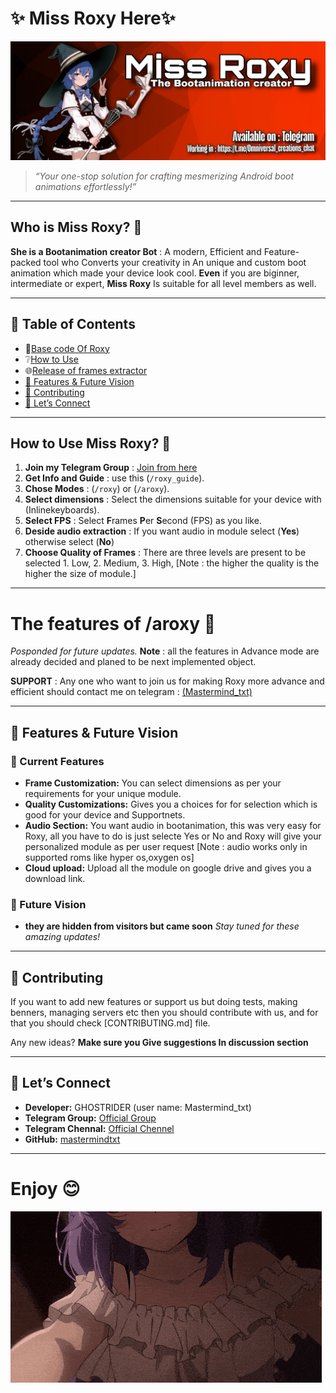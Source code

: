 # **✨ Miss Roxy Here✨**  
   ![](https://github.com/Mastermindtxt/Mastermindtxt/blob/main/Galery/roxybanner.jpg)
> *“Your one-stop solution for crafting mesmerizing Android boot animations effortlessly!”*  

---  

## **Who is Miss Roxy?** 👀

**She is a Bootanimation creator Bot** : A modern, Efficient and Feature-packed tool who Converts your creativity in An unique and custom boot animation which made your device look cool. 
**Even** if you are biginner, intermediate or expert, **Miss Roxy** Is suitable for all level members as well.

---  

## **📖 Table of Contents**  
- 🧬[Base code Of Roxy](Roxy_Base_code) 
- ❔[How to Use](#how-to-use-miss-roxy?)
- 🌐[Release of frames extractor](https://github.com/Mastermindtxt/bootanimation_bot/releases/tag/v1.0.1) 
- [🚀 Features & Future Vision](#-features--future-vision)  
- [🤝 Contributing](#-contributing)  
- [📩 Let’s Connect](#-lets-connect)  

---  

## **How to Use**  Miss Roxy? 🐤

1. **Join my Telegram Group** : [Join from here](https://t.me/Omniversal_creations_chat)
2. **Get Info and Guide** : use this (`/roxy_guide`). 
3. **Chose Modes** : (`/roxy`) or (`/aroxy`). 
4. **Select dimensions** : Select the dimensions suitable for your device with (Inlinekeyboards). 
5. **Select FPS** : Select **F**rames **P**er **S**econd (FPS) as you like. 
6. **Deside audio extraction** : If you want audio in module select (**Yes**) otherwise select (**No**)
7. **Choose Quality of Frames** : There are three levels are present to be selected 1. Low, 2. Medium, 3. High, [Note : the higher the quality is the higher the size of module.]

---
# The features of /aroxy 🐣

*Posponded for future updates.* 
**Note** : all the features in Advance mode are already decided and planed to be next implemented object. 

**SUPPORT** : Any one who want to join us for making Roxy more advance and efficient should contact me on telegram : [(Mastermind_txt)](https://t.me/Mastermind_txt)

---  

## **🚀 Features & Future Vision**  

### **🎨 Current Features**  
- **Frame Customization:** You can select dimensions as per your requirements for your unique module.
- **Quality Customizations:** Gives you a choices for for selection which is good for your device and Supportnets. 
- **Audio Section:** You want audio in bootanimation, this was very easy for Roxy, all you have to do is just selecte Yes or No and Roxy will give your personalized module as per user request [Note : audio works only in supported roms like hyper os,oxygen os]
- **Cloud upload:** Upload all the module on google drive and gives you a download link. 

### **🔮 Future Vision**  
- **they are hidden from visitors but came soon**
*Stay tuned for these amazing updates!*  

---  

## **🤝 Contributing**  

If you want to add new features or support us but doing tests, making benners, managing servers etc then you should contribute with us, and for that you should check [CONTRIBUTING.md] file.

Any new ideas? **Make sure you Give suggestions In discussion section**

---

## **📩 Let’s Connect**  

- **Developer:** GHOSTRIDER (user name: Mastermind_txt)
- **Telegram Group:** [Official Group](https://t.me/Omniversal_creations_chat)
- **Telegram Chennal:** [Official Chennel](https://t.me/Omniversal_creations)
- **GitHub:** [mastermindtxt](https://github.com/Mastermindtxt) 

---
# Enjoy 😊
![](https://github.com/Mastermindtxt/Mastermindtxt/blob/main/Galery/roxy.gif)
